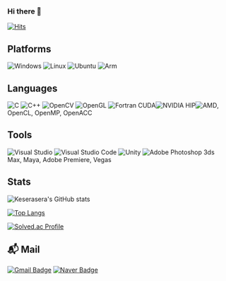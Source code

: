 ### Hi there 👋

[![Hits](https://hits.seeyoufarm.com/api/count/incr/badge.svg?url=https%3A%2F%2Fgithub.com%2FKeserasera&count_bg=%2379C83D&title_bg=%23555555&icon=&icon_color=%23E7E7E7&title=hits&edge_flat=false)](https://hits.seeyoufarm.com)

## Platforms
![Windows](https://img.shields.io/badge/Windows-0078D6.svg?&style=plastic&logo=Windows&logoColor=white)
![Linux](https://img.shields.io/badge/Linux-FCC624.svg?&style=plastic&logo=Linux&logoColor=white)
![Ubuntu](https://img.shields.io/badge/Ubuntu-E95420.svg?&style=plastic&logo=Ubuntu&logoColor=white)
![Arm](https://img.shields.io/badge/Arm-0091BD.svg?&style=plastic&logo=Arm&logoColor=white)

## Languages
![C](https://img.shields.io/badge/C-A8B9CC.svg?&style=plastic&logo=C&logoColor=white)
![C++](https://img.shields.io/badge/C++-00599C.svg?&style=plastic&logo=C++&logoColor=white)
![OpenCV](https://img.shields.io/badge/OpenCV-5C3EE8.svg?&style=plastic&logo=OpenCV&logoColor=white)
![OpenGL](https://img.shields.io/badge/OpenGL-5586A4.svg?&style=plastic&logo=OpenGL&logoColor=white)
![Fortran](https://img.shields.io/badge/Fortran-734F96.svg?&style=plastic&logo=Fortran&logoColor=white)
CUDA![NVIDIA](https://img.shields.io/badge/NVIDIA-76B900.svg?&style=plastic&logo=NVIDIA&logoColor=white)
HIP![AMD](https://img.shields.io/badge/AMD-ED1C24.svg?&style=plastic&logo=AMD&logoColor=white), OpenCL, OpenMP, OpenACC

## Tools
![Visual Studio](https://img.shields.io/badge/Visual%20Studio-5C2D91.svg?&style=plastic&logo=Visual%20Studio&logoColor=white)
![Visual Studio Code](https://img.shields.io/badge/Visual%20Studio%20Code-007ACC.svg?&style=plastic&logo=Visual%20Studio%20Code&logoColor=white)
![Unity](https://img.shields.io/badge/Unity-FFFFFF.svg?&style=plastic&logo=Unity&logoColor=white)
![Adobe Photoshop](https://img.shields.io/badge/Adobe%20Photoshop-31A8FF.svg?&style=plastic&logo=Adobe%20Photoshop&logoColor=white)
3ds Max, Maya, Adobe Premiere, Vegas

## Stats
![Keserasera's GitHub stats](https://github-readme-stats.vercel.app/api?username=Keserasera&show_icons=true&theme=tokyonight)

[![Top Langs](https://github-readme-stats.vercel.app/api/top-langs/?username=Keserasera&theme=tokyonight)](https://github.com/anuraghazra/github-readme-stats)

[![Solved.ac Profile](http://mazassumnida.wtf/api/v2/generate_badge?boj=tarje3)](https://solved.ac/tarje3/)


## :mailbox_with_mail: Mail

[![Gmail Badge](https://img.shields.io/badge/Gmail-d14836?style=flat-square&logo=Gmail&logoColor=white&link=mailto:tarje3@gmail.com)](mailto:tarje3@gmail.com)
[![Naver Badge](https://img.shields.io/badge/Naver-03C75A?style=flat-square&logo=Naver&logoColor=white&link=mailto:tarje3@naver.com)](mailto:tarje3@naver.com)






<!--
**Keserasera/Keserasera** is a ✨ _special_ ✨ repository because its `README.md` (this file) appears on your GitHub profile.

Here are some ideas to get you started:

- 🔭 I’m currently working on ...
- 🌱 I’m currently learning ...
- 👯 I’m looking to collaborate on ...
- 🤔 I’m looking for help with ...
- 💬 Ask me about ...
- 📫 How to reach me: ...
- 😄 Pronouns: ...
- ⚡ Fun fact: ...
-->
